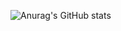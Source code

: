 ![Anurag's GitHub stats](https://github-readme-stats.vercel.app/api?username=tlskals&show_icons=true&theme=radical)
